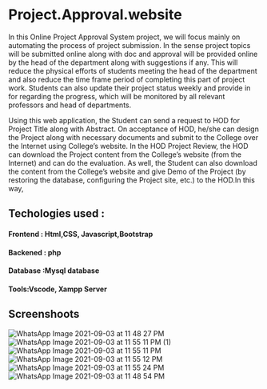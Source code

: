 # Project.Approval.website
In this Online Project Approval System project, we will focus mainly on automating the process of project submission. In the sense project topics will be submitted online along with doc and approval will be provided online by the head of the department along with suggestions if any. This will reduce the physical efforts of students meeting the head of the department and also reduce the time frame period of completing this part of project work. Students can also update their project status weekly and provide in for regarding the progress, which will be monitored by all relevant professors and head of departments.

Using this web application, the Student can send a request to HOD for Project Title along with Abstract.  On acceptance of HOD, he/she can design the Project along with necessary documents and submit to the College over the Internet using College’s website.  In the HOD Project Review, the HOD can download the Project content from the College’s website (from the Internet) and can do the evaluation.  As well, the Student can also download the content from the College’s website and give Demo of the Project (by restoring the database, configuring the Project site, etc.) to the HOD.In this way,

## Techologies used :
  #### Frontend : Html,CSS, Javascript,Bootstrap
  #### Backened : php
  #### Database :Mysql database
  #### Tools:Vscode, Xampp Server
  
  ## Screenshoots
  ![WhatsApp Image 2021-09-03 at 11 48 27 PM](https://user-images.githubusercontent.com/73269344/132056550-c69ffe5a-e842-4b66-9ae2-03cd56c9316e.jpeg)
  ![WhatsApp Image 2021-09-03 at 11 55 11 PM (1)](https://user-images.githubusercontent.com/73269344/132056721-da57e057-82f4-422b-9a54-bc6330877984.jpeg)![WhatsApp Image 2021-09-03 at 11 55 11 PM](https://user-images.githubusercontent.com/73269344/132056966-673fc766-6421-4f47-a9b5-1d1667d7249f.jpeg)
![WhatsApp Image 2021-09-03 at 11 55 12 PM](https://user-images.githubusercontent.com/73269344/132057041-5b968209-9251-41c8-bcc3-fff5fa0a093e.jpeg)
![WhatsApp Image 2021-09-03 at 11 55 24 PM](https://user-images.githubusercontent.com/73269344/132057173-84f2c0ef-f69b-4181-8596-51676f25aea9.jpeg)
![WhatsApp Image 2021-09-03 at 11 48 54 PM](https://user-images.githubusercontent.com/73269344/132057269-173c1823-c386-42b4-a283-d9e6bfdfa724.jpeg)


